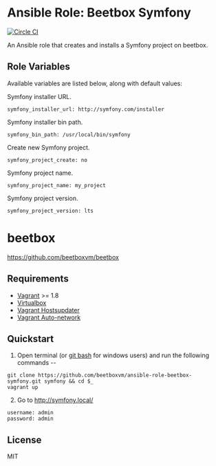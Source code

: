 # Ansible Role: Beetbox Symfony

[![Circle CI](https://circleci.com/gh/beetboxvm/ansible-role-beetbox-symfony.svg?style=svg)](https://circleci.com/gh/beetboxvm/ansible-role-beetbox-symfony)

An Ansible role that creates and installs a Symfony project on beetbox.

## Role Variables

Available variables are listed below, along with default values:

Symfony installer URL.

    symfony_installer_url: http://symfony.com/installer

Symfony installer bin path.

    symfony_bin_path: /usr/local/bin/symfony

Create new Symfony project.

    symfony_project_create: no

Symfony project name.

    symfony_project_name: my_project

Symfony project version.

    symfony_project_version: lts


# beetbox

https://github.com/beetboxvm/beetbox

## Requirements

* [Vagrant](https://www.vagrantup.com/) >= 1.8
* [Virtualbox](https://www.virtualbox.org/)
* [Vagrant Hostsupdater](https://github.com/cogitatio/vagrant-hostsupdater)
* [Vagrant Auto-network](https://github.com/oscar-stack/vagrant-auto_network)

## Quickstart

  1. Open terminal (or [git bash](https://msysgit.github.io/) for windows users) and run the following commands --

  ```
  git clone https://github.com/beetboxvm/ansible-role-beetbox-symfony.git symfony && cd $_
  vagrant up
  ```

  2. Go to http://symfony.local/

  ```
  username: admin
  password: admin
  ```

## License

MIT